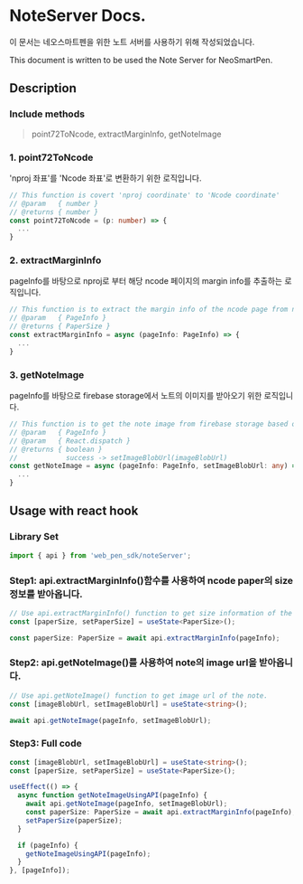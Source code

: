 # NoteServer Docs. 
<p>이 문서는 네오스마트펜을 위한 노트 서버를 사용하기 위해 작성되었습니다.</p>
<p>This document is written to be used the Note Server for NeoSmartPen.</p>

## Description
### Include methods
> point72ToNcode, extractMarginInfo, getNoteImage

### 1. point72ToNcode
'nproj 좌표'를 'Ncode 좌표'로 변환하기 위한 로직입니다.
```typescript
// This function is covert 'nproj coordinate' to 'Ncode coordinate'
// @param   { number }
// @returns { number }
const point72ToNcode = (p: number) => {
  ...
}
```

### 2. extractMarginInfo
pageInfo를 바탕으로 nproj로 부터 해당 ncode 페이지의 margin info를 추출하는 로직입니다.
```typescript
// This function is to extract the margin info of the ncode page from nproj based on pageInfo.
// @param   { PageInfo }
// @returns { PaperSize }
const extractMarginInfo = async (pageInfo: PageInfo) => {
  ...
}
```

### 3. getNoteImage
pageInfo를 바탕으로 firebase storage에서 노트의 이미지를 받아오기 위한 로직입니다.
```typescript
// This function is to get the note image from firebase storage based on pageInfo.
// @param   { PageInfo }
// @param   { React.dispatch }
// @returns { boolean }
//            success -> setImageBlobUrl(imageBlobUrl)
const getNoteImage = async (pageInfo: PageInfo, setImageBlobUrl: any) => {
  ...
}
```

## Usage with react hook
### Library Set
```typescript
import { api } from 'web_pen_sdk/noteServer';
```

### Step1: api.extractMarginInfo()함수를 사용하여 ncode paper의 size 정보를 받아옵니다.
```typescript
// Use api.extractMarginInfo() function to get size information of the ncode paper.
const [paperSize, setPaperSize] = useState<PaperSize>();

const paperSize: PaperSize = await api.extractMarginInfo(pageInfo);
```

### Step2: api.getNoteImage()를 사용하여 note의 image url을 받아옵니다.
```typescript
// Use api.getNoteImage() function to get image url of the note.
const [imageBlobUrl, setImageBlobUrl] = useState<string>();

await api.getNoteImage(pageInfo, setImageBlobUrl);
```

### Step3: Full code 
```typescript
const [imageBlobUrl, setImageBlobUrl] = useState<string>();
const [paperSize, setPaperSize] = useState<PaperSize>();

useEffect(() => {
  async function getNoteImageUsingAPI(pageInfo) {
    await api.getNoteImage(pageInfo, setImageBlobUrl);
    const paperSize: PaperSize = await api.extractMarginInfo(pageInfo);
    setPaperSize(paperSize);
  }

  if (pageInfo) {
    getNoteImageUsingAPI(pageInfo);
  }
}, [pageInfo]);
```